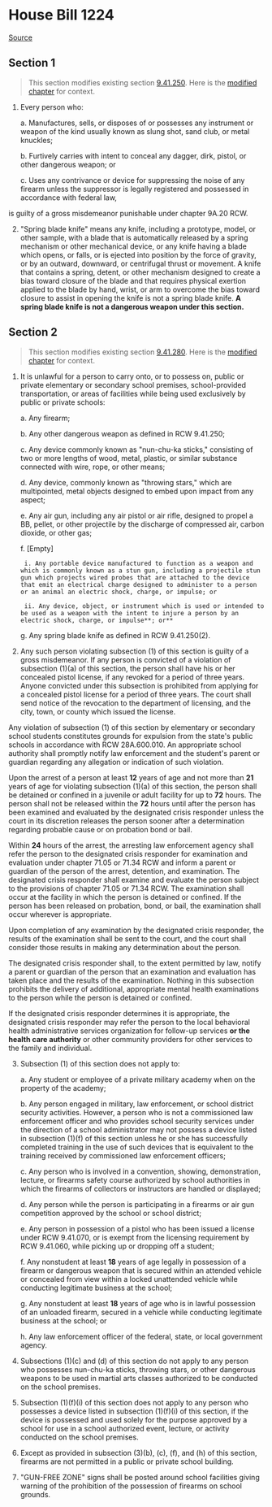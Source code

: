 # House Bill 1224

[Source](http://lawfilesext.leg.wa.gov/biennium/2021-22/Pdf/Bills/House%20Bills/1224.pdf)
## Section 1
> This section modifies existing section [9.41.250](/rcw/09_crimes_and_punishments/9.041_firearms_and_dangerous_weapons.md). Here is the [modified chapter](rcw/09_crimes_and_punishments/9.041_firearms_and_dangerous_weapons.md) for context.

1. Every person who:

    a. Manufactures, sells, or disposes of or possesses any instrument or weapon of the kind usually known as slung shot, sand club, or metal knuckles;

    b. Furtively carries with intent to conceal any dagger, dirk, pistol, or other dangerous weapon; or

    c. Uses any contrivance or device for suppressing the noise of any firearm unless the suppressor is legally registered and possessed in accordance with federal law,

is guilty of a gross misdemeanor punishable under chapter 9A.20 RCW.

2. "Spring blade knife" means any knife, including a prototype, model, or other sample, with a blade that is automatically released by a spring mechanism or other mechanical device, or any knife having a blade which opens, or falls, or is ejected into position by the force of gravity, or by an outward, downward, or centrifugal thrust or movement. A knife that contains a spring, detent, or other mechanism designed to create a bias toward closure of the blade and that requires physical exertion applied to the blade by hand, wrist, or arm to overcome the bias toward closure to assist in opening the knife is not a spring blade knife. **A spring blade knife is not a dangerous weapon under this section.**


## Section 2
> This section modifies existing section [9.41.280](/rcw/09_crimes_and_punishments/9.041_firearms_and_dangerous_weapons.md). Here is the [modified chapter](rcw/09_crimes_and_punishments/9.041_firearms_and_dangerous_weapons.md) for context.

1. It is unlawful for a person to carry onto, or to possess on, public or private elementary or secondary school premises, school-provided transportation, or areas of facilities while being used exclusively by public or private schools:

    a. Any firearm;

    b. Any other dangerous weapon as defined in RCW 9.41.250;

    c. Any device commonly known as "nun-chu-ka sticks," consisting of two or more lengths of wood, metal, plastic, or similar substance connected with wire, rope, or other means;

    d. Any device, commonly known as "throwing stars," which are multipointed, metal objects designed to embed upon impact from any aspect;

    e. Any air gun, including any air pistol or air rifle, designed to propel a BB, pellet, or other projectile by the discharge of compressed air, carbon dioxide, or other gas;

    f. [Empty]

        i. Any portable device manufactured to function as a weapon and which is commonly known as a stun gun, including a projectile stun gun which projects wired probes that are attached to the device that emit an electrical charge designed to administer to a person or an animal an electric shock, charge, or impulse; or

        ii. Any device, object, or instrument which is used or intended to be used as a weapon with the intent to injure a person by an electric shock, charge, or impulse**; or**

    g. Any spring blade knife as defined in RCW 9.41.250(2).

2. Any such person violating subsection (1) of this section is guilty of a gross misdemeanor. If any person is convicted of a violation of subsection (1)(a) of this section, the person shall have his or her concealed pistol license, if any revoked for a period of three years. Anyone convicted under this subsection is prohibited from applying for a concealed pistol license for a period of three years. The court shall send notice of the revocation to the department of licensing, and the city, town, or county which issued the license.

Any violation of subsection (1) of this section by elementary or secondary school students constitutes grounds for expulsion from the state's public schools in accordance with RCW 28A.600.010. An appropriate school authority shall promptly notify law enforcement and the student's parent or guardian regarding any allegation or indication of such violation.

Upon the arrest of a person at least **12** years of age and not more than **21** years of age for violating subsection (1)(a) of this section, the person shall be detained or confined in a juvenile or adult facility for up to **72** hours. The person shall not be released within the **72** hours until after the person has been examined and evaluated by the designated crisis responder unless the court in its discretion releases the person sooner after a determination regarding probable cause or on probation bond or bail.

Within **24** hours of the arrest, the arresting law enforcement agency shall refer the person to the designated crisis responder for examination and evaluation under chapter 71.05 or 71.34 RCW and inform a parent or guardian of the person of the arrest, detention, and examination. The designated crisis responder shall examine and evaluate the person subject to the provisions of chapter 71.05 or 71.34 RCW. The examination shall occur at the facility in which the person is detained or confined. If the person has been released on probation, bond, or bail, the examination shall occur wherever is appropriate.

Upon completion of any examination by the designated crisis responder, the results of the examination shall be sent to the court, and the court shall consider those results in making any determination about the person.

The designated crisis responder shall, to the extent permitted by law, notify a parent or guardian of the person that an examination and evaluation has taken place and the results of the examination. Nothing in this subsection prohibits the delivery of additional, appropriate mental health examinations to the person while the person is detained or confined.

If the designated crisis responder determines it is appropriate, the designated crisis responder may refer the person to the local behavioral health administrative services organization for follow-up services **or the health care authority** or other community providers for other services to the family and individual.

3. Subsection (1) of this section does not apply to:

    a. Any student or employee of a private military academy when on the property of the academy;

    b. Any person engaged in military, law enforcement, or school district security activities. However, a person who is not a commissioned law enforcement officer and who provides school security services under the direction of a school administrator may not possess a device listed in subsection (1)(f) of this section unless he or she has successfully completed training in the use of such devices that is equivalent to the training received by commissioned law enforcement officers;

    c. Any person who is involved in a convention, showing, demonstration, lecture, or firearms safety course authorized by school authorities in which the firearms of collectors or instructors are handled or displayed;

    d. Any person while the person is participating in a firearms or air gun competition approved by the school or school district;

    e. Any person in possession of a pistol who has been issued a license under RCW 9.41.070, or is exempt from the licensing requirement by RCW 9.41.060, while picking up or dropping off a student;

    f. Any nonstudent at least **18** years of age legally in possession of a firearm or dangerous weapon that is secured within an attended vehicle or concealed from view within a locked unattended vehicle while conducting legitimate business at the school;

    g. Any nonstudent at least **18** years of age who is in lawful possession of an unloaded firearm, secured in a vehicle while conducting legitimate business at the school; or

    h. Any law enforcement officer of the federal, state, or local government agency.

4. Subsections (1)(c) and (d) of this section do not apply to any person who possesses nun-chu-ka sticks, throwing stars, or other dangerous weapons to be used in martial arts classes authorized to be conducted on the school premises.

5. Subsection (1)(f)(i) of this section does not apply to any person who possesses a device listed in subsection (1)(f)(i) of this section, if the device is possessed and used solely for the purpose approved by a school for use in a school authorized event, lecture, or activity conducted on the school premises.

6. Except as provided in subsection (3)(b), (c), (f), and (h) of this section, firearms are not permitted in a public or private school building.

7. "GUN-FREE ZONE" signs shall be posted around school facilities giving warning of the prohibition of the possession of firearms on school grounds.

